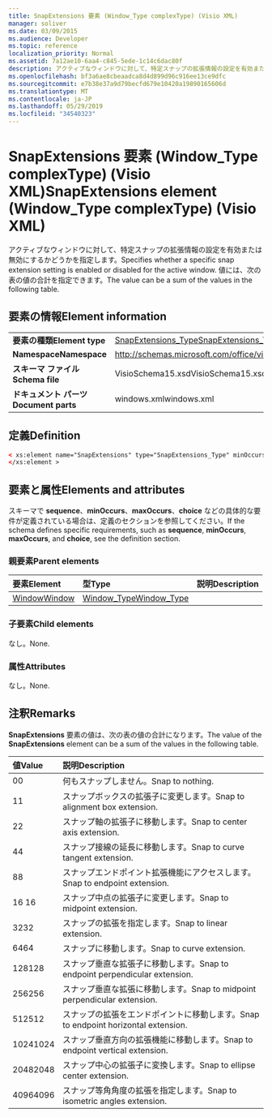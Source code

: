 ```yaml
---
title: SnapExtensions 要素 (Window_Type complexType) (Visio XML)
manager: soliver
ms.date: 03/09/2015
ms.audience: Developer
ms.topic: reference
localization_priority: Normal
ms.assetid: 7a12ae10-6aa4-c845-5ede-1c14c6dac80f
description: アクティブなウィンドウに対して、特定スナップの拡張情報の設定を有効または無効にするかどうかを指定します。 値には、次の表の値の合計を指定できます。
ms.openlocfilehash: bf3a6ae8cbeaadca8d4d899d96c916ee13ce9dfc
ms.sourcegitcommit: e7b38e37a9d79becfd679e10420a19890165606d
ms.translationtype: MT
ms.contentlocale: ja-JP
ms.lasthandoff: 05/29/2019
ms.locfileid: "34540323"
---
```

# <a name="snapextensions-element-window_type-complextype-visio-xml"></a><span data-ttu-id="17497-104">SnapExtensions 要素 (Window_Type complexType) (Visio XML)</span><span class="sxs-lookup"><span data-stu-id="17497-104">SnapExtensions element (Window_Type complexType) (Visio XML)</span></span>

<span data-ttu-id="17497-105">アクティブなウィンドウに対して、特定スナップの拡張情報の設定を有効または無効にするかどうかを指定します。</span><span class="sxs-lookup"><span data-stu-id="17497-105">Specifies whether a specific snap extension setting is enabled or disabled for the active window.</span></span> <span data-ttu-id="17497-106">値には、次の表の値の合計を指定できます。</span><span class="sxs-lookup"><span data-stu-id="17497-106">The value can be a sum of the values in the following table.</span></span>
  
## <a name="element-information"></a><span data-ttu-id="17497-107">要素の情報</span><span class="sxs-lookup"><span data-stu-id="17497-107">Element information</span></span>

|||
|:-----|:-----|
|<span data-ttu-id="17497-108">**要素の種類**</span><span class="sxs-lookup"><span data-stu-id="17497-108">**Element type**</span></span> <br/> |[<span data-ttu-id="17497-109">SnapExtensions_Type</span><span class="sxs-lookup"><span data-stu-id="17497-109">SnapExtensions_Type</span></span>](snapextensions_type-complextypevisio-xml.md) <br/> |
|<span data-ttu-id="17497-110">**Namespace**</span><span class="sxs-lookup"><span data-stu-id="17497-110">**Namespace**</span></span> <br/> |http://schemas.microsoft.com/office/visio/2012/main  <br/> |
|<span data-ttu-id="17497-111">**スキーマ ファイル**</span><span class="sxs-lookup"><span data-stu-id="17497-111">**Schema file**</span></span> <br/> |<span data-ttu-id="17497-112">VisioSchema15.xsd</span><span class="sxs-lookup"><span data-stu-id="17497-112">VisioSchema15.xsd</span></span>  <br/> |
|<span data-ttu-id="17497-113">**ドキュメント パーツ**</span><span class="sxs-lookup"><span data-stu-id="17497-113">**Document parts**</span></span> <br/> |<span data-ttu-id="17497-114">windows.xml</span><span class="sxs-lookup"><span data-stu-id="17497-114">windows.xml</span></span>  <br/> |
   
## <a name="definition"></a><span data-ttu-id="17497-115">定義</span><span class="sxs-lookup"><span data-stu-id="17497-115">Definition</span></span>

```XML
< xs:element name="SnapExtensions" type="SnapExtensions_Type" minOccurs="0" maxOccurs="1" >
</xs:element >
```

## <a name="elements-and-attributes"></a><span data-ttu-id="17497-116">要素と属性</span><span class="sxs-lookup"><span data-stu-id="17497-116">Elements and attributes</span></span>

<span data-ttu-id="17497-117">スキーマで **sequence**、**minOccurs**、**maxOccurs**、**choice** などの具体的な要件が定義されている場合は、定義のセクションを参照してください。</span><span class="sxs-lookup"><span data-stu-id="17497-117">If the schema defines specific requirements, such as **sequence**, **minOccurs**, **maxOccurs**, and **choice**, see the definition section.</span></span> 
  
### <a name="parent-elements"></a><span data-ttu-id="17497-118">親要素</span><span class="sxs-lookup"><span data-stu-id="17497-118">Parent elements</span></span>

|<span data-ttu-id="17497-119">**要素**</span><span class="sxs-lookup"><span data-stu-id="17497-119">**Element**</span></span>|<span data-ttu-id="17497-120">**型**</span><span class="sxs-lookup"><span data-stu-id="17497-120">**Type**</span></span>|<span data-ttu-id="17497-121">**説明**</span><span class="sxs-lookup"><span data-stu-id="17497-121">**Description**</span></span>|
|:-----|:-----|:-----|
|[<span data-ttu-id="17497-122">Window</span><span class="sxs-lookup"><span data-stu-id="17497-122">Window</span></span>](window-element-windows_type-complextypevisio-xml.md) <br/> |[<span data-ttu-id="17497-123">Window_Type</span><span class="sxs-lookup"><span data-stu-id="17497-123">Window_Type</span></span>](window_type-complextypevisio-xml.md) <br/> ||
   
### <a name="child-elements"></a><span data-ttu-id="17497-124">子要素</span><span class="sxs-lookup"><span data-stu-id="17497-124">Child elements</span></span>

<span data-ttu-id="17497-125">なし。</span><span class="sxs-lookup"><span data-stu-id="17497-125">None.</span></span>
  
### <a name="attributes"></a><span data-ttu-id="17497-126">属性</span><span class="sxs-lookup"><span data-stu-id="17497-126">Attributes</span></span>

<span data-ttu-id="17497-127">なし。</span><span class="sxs-lookup"><span data-stu-id="17497-127">None.</span></span>
  
## <a name="remarks"></a><span data-ttu-id="17497-128">注釈</span><span class="sxs-lookup"><span data-stu-id="17497-128">Remarks</span></span>

<span data-ttu-id="17497-129">**SnapExtensions** 要素の値は、次の表の値の合計になります。</span><span class="sxs-lookup"><span data-stu-id="17497-129">The value of the **SnapExtensions** element can be a sum of the values in the following table.</span></span> 
  
|<span data-ttu-id="17497-130">**値**</span><span class="sxs-lookup"><span data-stu-id="17497-130">**Value**</span></span>|<span data-ttu-id="17497-131">**説明**</span><span class="sxs-lookup"><span data-stu-id="17497-131">**Description**</span></span>|
|:-----|:-----|
|<span data-ttu-id="17497-132">0</span><span class="sxs-lookup"><span data-stu-id="17497-132">0</span></span>  <br/> |<span data-ttu-id="17497-133">何もスナップしません。</span><span class="sxs-lookup"><span data-stu-id="17497-133">Snap to nothing.</span></span>  <br/> |
|<span data-ttu-id="17497-134">1</span><span class="sxs-lookup"><span data-stu-id="17497-134">1</span></span>  <br/> |<span data-ttu-id="17497-135">スナップボックスの拡張子に変更します。</span><span class="sxs-lookup"><span data-stu-id="17497-135">Snap to alignment box extension.</span></span>  <br/> |
|<span data-ttu-id="17497-136">2</span><span class="sxs-lookup"><span data-stu-id="17497-136">2</span></span>  <br/> |<span data-ttu-id="17497-137">スナップ軸の拡張子に移動します。</span><span class="sxs-lookup"><span data-stu-id="17497-137">Snap to center axis extension.</span></span>  <br/> |
|<span data-ttu-id="17497-138">4</span><span class="sxs-lookup"><span data-stu-id="17497-138">4</span></span>  <br/> |<span data-ttu-id="17497-139">スナップ接線の延長に移動します。</span><span class="sxs-lookup"><span data-stu-id="17497-139">Snap to curve tangent extension.</span></span>  <br/> |
|<span data-ttu-id="17497-140">8</span><span class="sxs-lookup"><span data-stu-id="17497-140">8</span></span>  <br/> |<span data-ttu-id="17497-141">スナップエンドポイント拡張機能にアクセスします。</span><span class="sxs-lookup"><span data-stu-id="17497-141">Snap to endpoint extension.</span></span>  <br/> |
|<span data-ttu-id="17497-142">16 </span><span class="sxs-lookup"><span data-stu-id="17497-142">16</span></span>  <br/> |<span data-ttu-id="17497-143">スナップ中点の拡張子に変更します。</span><span class="sxs-lookup"><span data-stu-id="17497-143">Snap to midpoint extension.</span></span>  <br/> |
|<span data-ttu-id="17497-144">32</span><span class="sxs-lookup"><span data-stu-id="17497-144">32</span></span>  <br/> |<span data-ttu-id="17497-145">スナップの拡張を指定します。</span><span class="sxs-lookup"><span data-stu-id="17497-145">Snap to linear extension.</span></span>  <br/> |
|<span data-ttu-id="17497-146">64</span><span class="sxs-lookup"><span data-stu-id="17497-146">64</span></span>  <br/> |<span data-ttu-id="17497-147">スナップに移動します。</span><span class="sxs-lookup"><span data-stu-id="17497-147">Snap to curve extension.</span></span>  <br/> |
|<span data-ttu-id="17497-148">128</span><span class="sxs-lookup"><span data-stu-id="17497-148">128</span></span>  <br/> |<span data-ttu-id="17497-149">スナップ垂直な拡張子に移動します。</span><span class="sxs-lookup"><span data-stu-id="17497-149">Snap to endpoint perpendicular extension.</span></span>  <br/> |
|<span data-ttu-id="17497-150">256</span><span class="sxs-lookup"><span data-stu-id="17497-150">256</span></span>  <br/> |<span data-ttu-id="17497-151">スナップ垂直な拡張に移動します。</span><span class="sxs-lookup"><span data-stu-id="17497-151">Snap to midpoint perpendicular extension.</span></span>  <br/> |
|<span data-ttu-id="17497-152">512</span><span class="sxs-lookup"><span data-stu-id="17497-152">512</span></span>  <br/> |<span data-ttu-id="17497-153">スナップの拡張をエンドポイントに移動します。</span><span class="sxs-lookup"><span data-stu-id="17497-153">Snap to endpoint horizontal extension.</span></span>  <br/> |
|<span data-ttu-id="17497-154">1024</span><span class="sxs-lookup"><span data-stu-id="17497-154">1024</span></span>  <br/> |<span data-ttu-id="17497-155">スナップ垂直方向の拡張機能に移動します。</span><span class="sxs-lookup"><span data-stu-id="17497-155">Snap to endpoint vertical extension.</span></span>  <br/> |
|<span data-ttu-id="17497-156">2048</span><span class="sxs-lookup"><span data-stu-id="17497-156">2048</span></span>  <br/> |<span data-ttu-id="17497-157">スナップ中心の拡張子に変換します。</span><span class="sxs-lookup"><span data-stu-id="17497-157">Snap to ellipse center extension.</span></span>  <br/> |
|<span data-ttu-id="17497-158">4096</span><span class="sxs-lookup"><span data-stu-id="17497-158">4096</span></span>  <br/> |<span data-ttu-id="17497-159">スナップ等角角度の拡張を指定します。</span><span class="sxs-lookup"><span data-stu-id="17497-159">Snap to isometric angles extension.</span></span>  <br/> |
   

